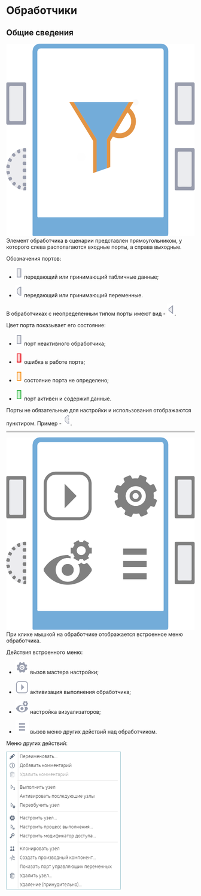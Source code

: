 # Обработчики

## Общие сведения

![](/media/app/processors/processor2.svg) Элемент обработчика в сценарии представлен прямоугольником, у которого слева располагаются входные порты, а справа выходные.

Обозначения портов:

*  ![](/media/app/processors/input_table_inactive.svg) передающий или принимающий табличные данные;

*  ![](/media/app/processors/input_variable_inactive.svg) передающий или принимающий переменные.

В обработчиках с неопределенным типом порты имеют вид - ![](/media/app/processors/input_model_inactive.svg).

Цвет порта показывает его состояние:

*  ![](/media/app/processors/input_table_inactive.svg) порт неактивного обработчика; 

*  ![](/media/app/processors/output_table_error.svg) ошибка в работе порта;

*  ![](/media/app/processors/input_table_warning.svg) состояние порта не определено;

*  ![](/media/app/processors/output_table_active.svg) порт активен и содержит данные.

Порты не обязательные для настройки и использования отображаются пунктиром. Пример - ![](/media/app/processors/optional_input_variable_inactive.svg).

----

![](/media/app/processors/processor1.svg) При клике мышкой на обработчике отображается встроенное меню обработчика.

Действия встроенного меню:

*  ![](/media/app/processors/setting_notactive.svg) вызов мастера настройки;

*  ![](/media/app/processors/launch_notactive.svg) активизация выполнения обработчика;

*  ![](/media/app/processors/visualizer_notactive.svg) настройка визуализаторов;

*  ![](/media/app/processors/actions_notactive.svg) вызов меню других действий над обработчиком.

Меню других действий:

![](/media/app/processors/menu_other_actions.png)

